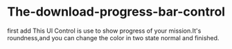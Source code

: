 # The-download-progress-bar-control
first add
This UI Control is use to show progress of your mission.It's roundness,and you can change the color in two state normal and finished. 
